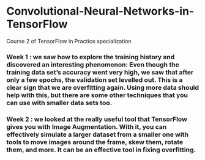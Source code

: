 # Convolutional-Neural-Networks-in-TensorFlow
Course 2 of TensorFlow in Practice specialization

### Week 1 : we saw how to explore the training history and discovered an interesting phenomenon: Even though the training data set’s accuracy went very high, we saw that after only a few epochs, the validation set levelled out. This is a clear sign that we are overfitting again. Using more data should help with this, but there are some other techniques that you can use with smaller data sets too.

### Week 2 : we looked at the really useful tool that TensorFlow gives you with Image Augmentation. With it, you can effectively simulate a larger dataset from a smaller one with tools to move images around the frame, skew them, rotate them, and more. It can be an effective tool in fixing overfitting.
